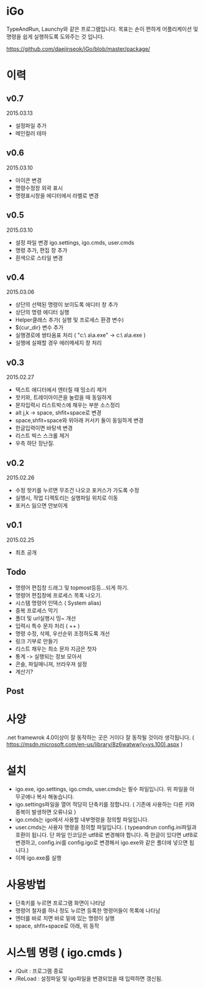 # iGo
TypeAndRun, Launchy와 같은 프로그램입니다. 목표는 손이 편하게 어플리케이션 및 명령을 쉽게 실행하도록 도와주는 것 입니다.

https://github.com/daejinseok/iGo/blob/master/package/

# 이력
## v0.7
2015.03.13
* 설정파일 추가
* 메인컬러 테마

## v0.6
2015.03.10
* 아이콘 변경
* 명령수정창 외곽 표시
* 명령표시창을 에디터에서 라벨로 변경

## v0.5
2015.03.10
* 설정 파일 변경 igo.settings, igo.cmds, user.cmds
* 명령 추가, 편집 창 추가
* 흰색으로 스타일 변경

## v0.4
2015.03.06
* 상단의 선택된 명령이 보이도록 에디터 창 추가
* 상단의 명령 에디터 실행
* Helper클래스 추가( 실행 및 프로세스 환경 변수)
* ${cur_dir} 변수 추가
* 실행경로에 쌍타옴표 처리 ( "c:\ a\a.exe" -> c:\ a\a.exe )
* 실행에 실패할 경우 에러메세지 창 처리

## v0.3
2015.02.27
* 텍스트 에디터에서 엔터칠 때 띵소리 제거
* 핫키와, 트레이아이콘을 눌렀을 때 동일하게
* 문자입력시 리스트박스에 채우는 부분 소스정리
* alt j,k -> space, shfit+space로 변경
* space,shfit+space와 위아래 커서키 둘이 동일하게 변경
* 한글입력이면 바탕색 변경
* 리스트 박스 스크롤 제거
* 우측 하단 장난질.

## v0.2
2015.02.26
* 수정 핫키를 누르면 무조건 나오코 포커스가 가도록 수정
* 실행시, 작업 디렉토리는 실행파일 위치로 이동
* 포커스 잃으면 안보이게


## v0.1
2015.02.25
* 최초 공개


## Todo
* 명령어 편집창 드래그 및 topmost등등...되게 하기.
* 명령어 편집창에 프로세스 목록 나오기.
* 시스템 명령어 인덱스 ( System alias)
* 중복 프로세스 막기
* 폴더 및 url실행시 띵~ 개선
* 입력시 특수 문자 처리 ( ++ )
* 명령 수정, 삭제, 우선순위 조정하도록 개선
* 링크 기부로 만들기
* 리스트 채우는 최소 문자 지금은 첫자
* 통계 -> 실행되는 정보 모아서 
* 콘솔, 파일매니져, 브라우져 설정
* 계산기?

## Post


# 사양
.net framewrok 4.0이상이 잘 동작하는 곳은 거이다 잘 동작될 것이라 생각됩니다. ( https://msdn.microsoft.com/en-us/library/8z6watww(v=vs.100).aspx )

# 설치
 * igo.exe, igo.settings, igo.cmds, user.cmds는 필수 파일입니다. 위 파일을 아무곳에나 복사 해놓습니다.
 * igo.settings파일을 열어 적당히 단축키를 정합니다. ( 기존에 사용하는 다른 키와 중복이 발생하면 오류나요 )
 * igo.cmds는 igo에서 사용할 내부명령을 정의할 파일입니다.
  * user.cmds는 사용자 명령을 정의할 파일입니다.
   ( typeandrun config.ini파일과 호환이 됩니다. 단 파일 인코딩은 utf8로 변경해야 합니다. 
     즉 한글이 있다면 utf8로 변경하고, config.ini를 config.igo로 변경해서 igo.exe와 같은 폴더에 넣으면 됩니다.)
 * 이제 igo.exe를 실행
 
# 사용방법
 * 단축키를 누르면 프로그램 화면이 나타남
 * 명령어 철자를 하나 정도 누르면 등록한 명령어들이 목록에 나타남
 * 엔터를 바로 치면 바로 밑에 있는 명령이 실행
 * space, shfit+space로 아래, 위 동작
 
# 시스템 명령 ( igo.cmds )
 * /Quit : 프로그램 종료
 * /ReLoad : 설정파일 및 igo파일을 변경되었을 때 입력하면 갱신됨.
